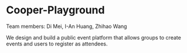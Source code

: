 # Cooper-Playground

Team members: Di Mei, I-An Huang, Zhihao Wang

We design and build a public event platform that allows groups to create events and users 
to register as attendees.